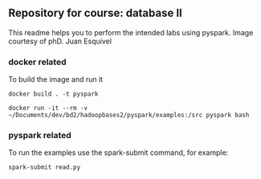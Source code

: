 ## Repository for course: database II
This readme helps you to perform the intended labs using pyspark. Image courtesy of phD. Juan Esquivel

### docker related  
To build the image and run it 
```
docker build . -t pyspark

docker run -it --rm -v ~/Documents/dev/bd2/hadoopbases2/pyspark/examples:/src pyspark bash
```

### pyspark related
To run the examples use the spark-submit command, for example:

```
spark-submit read.py
```